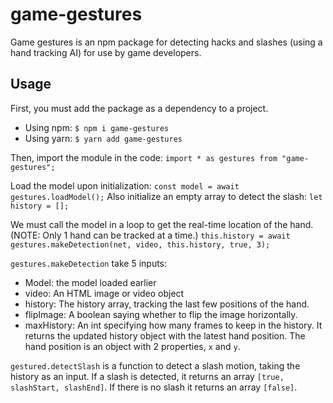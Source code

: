 # game-gestures
Game gestures is an npm package for detecting hacks and slashes (using a hand tracking AI) for use by game developers.
## Usage
First, you must add the package as a dependency to a project.
* Using npm: `$ npm i game-gestures`
* Using yarn: `$ yarn add game-gestures`

Then, import the module in the code: `import * as gestures from "game-gestures";`

Load the model upon initialization: `const model = await gestures.loadModel();`
Also initialize an empty array to detect the slash: `let history = [];`

We must call the model in a loop to get the real-time location of the hand. (NOTE: Only 1 hand can be tracked at a time.)
`this.history = await gestures.makeDetection(net, video, this.history, true, 3);`

`gestures.makeDetection` take 5 inputs:
 - Model: the model loaded earlier
 - video: An HTML image or video object
 - history: The history array, tracking the last few positions of the hand.
 - flipImage: A boolean saying whether to flip the image horizontally.
 - maxHistory: An int specifying how many frames to keep in the history.
It returns the updated history object with the latest hand position. The hand position is an object with 2 properties, `x` and `y`.

`gestured.detectSlash` is a function to detect a slash motion, taking the history as an input. If a slash is detected, it returns an array `[true, slashStart, slashEnd]`. If there is no slash it returns an array `[false]`.

